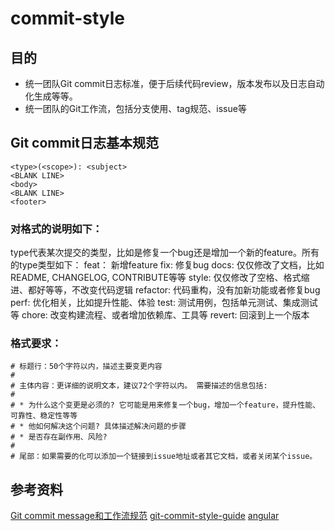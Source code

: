 # commit-style

## 目的
- 统一团队Git commit日志标准，便于后续代码review，版本发布以及日志自动化生成等等。
- 统一团队的Git工作流，包括分支使用、tag规范、issue等

## Git commit日志基本规范
```git
<type>(<scope>): <subject>
<BLANK LINE>
<body>
<BLANK LINE>
<footer>
```

### 对格式的说明如下：
type代表某次提交的类型，比如是修复一个bug还是增加一个新的feature。所有的type类型如下：
feat： 新增feature
fix: 修复bug
docs: 仅仅修改了文档，比如README, CHANGELOG, CONTRIBUTE等等
style: 仅仅修改了空格、格式缩进、都好等等，不改变代码逻辑
refactor: 代码重构，没有加新功能或者修复bug
perf: 优化相关，比如提升性能、体验
test: 测试用例，包括单元测试、集成测试等
chore: 改变构建流程、或者增加依赖库、工具等
revert: 回滚到上一个版本

### 格式要求：
```
# 标题行：50个字符以内，描述主要变更内容
#
# 主体内容：更详细的说明文本，建议72个字符以内。 需要描述的信息包括:
#
# * 为什么这个变更是必须的? 它可能是用来修复一个bug，增加一个feature，提升性能、可靠性、稳定性等等
# * 他如何解决这个问题? 具体描述解决问题的步骤
# * 是否存在副作用、风险? 
#
# 尾部：如果需要的化可以添加一个链接到issue地址或者其它文档，或者关闭某个issue。
```

## 参考资料
[Git commit message和工作流规范](https://ivweb.io/topic/58ba702bdb35a9135d42f83d)
[git-commit-style-guide](https://github.com/iv-web/git-commit-style-guide)
[angular](https://github.com/angular/angular/commits/master)
